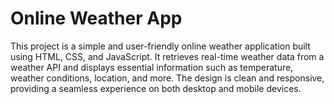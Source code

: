 # Online Weather App

This project is a simple and user-friendly online weather application built using HTML, CSS, and JavaScript. It retrieves real-time weather data from a weather API and displays essential information such as temperature, weather conditions, location, and more. The design is clean and responsive, providing a seamless experience on both desktop and mobile devices.
